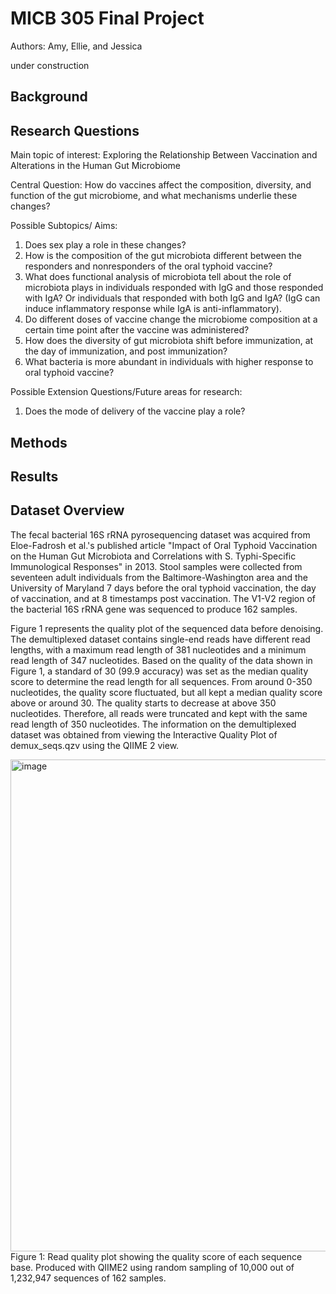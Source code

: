 # MICB 305 Final Project
Authors: Amy, Ellie, and Jessica

under construction

## Background 

## Research Questions 
Main topic of interest: Exploring the Relationship Between Vaccination and 
Alterations in the Human Gut Microbiome 

Central Question: How do vaccines affect the composition, diversity, and function
of the gut microbiome, and what mechanisms underlie these changes?

Possible Subtopics/ Aims: 
1. Does sex play a role in these changes?
2. How is the composition of the gut microbiota different between the responders and nonresponders of the oral typhoid vaccine?
3. What does functional analysis of microbiota tell about the role of microbiota plays in individuals responded with IgG and those responded with IgA? Or individuals that responded with both IgG and IgA? (IgG can induce inflammatory response while IgA is anti-inflammatory).
4. Do different doses of vaccine change the microbiome composition at a certain time point after the vaccine was administered?
5. How does the diversity of gut microbiota shift before immunization, at the day of immunization, and post immunization?
6. What bacteria is more abundant in individuals with higher response to oral typhoid vaccine?

Possible Extension Questions/Future areas for research:
1. Does the mode of delivery of the vaccine play a role? 


## Methods 

## Results
## Dataset Overview
The fecal bacterial 16S rRNA pyrosequencing dataset was acquired from Eloe-Fadrosh et al.'s published article "Impact of Oral Typhoid Vaccination on the Human Gut Microbiota and Correlations with S. Typhi-Specific Immunological Responses" in 2013.  Stool samples were collected from seventeen adult individuals from the Baltimore-Washington area and the University of Maryland 7 days before the oral typhoid vaccination, the day of vaccination, and at 8 timestamps post vaccination. The V1-V2 region of the bacterial 16S rRNA gene was sequenced to produce 162 samples. 

Figure 1 represents the quality plot of the sequenced data before denoising. The demultiplexed dataset contains single-end reads have different read lengths, with a maximum read length of 381 nucleotides and a minimum read length of 347 nucleotides. Based on the quality of the data shown in Figure 1, a standard of 30 (99.9 accuracy) was set as the median quality score to determine the read length for all sequences. From around 0-350 nucleotides, the quality score fluctuated, but all kept a median quality score above or around 30. The quality starts to decrease at above 350 nucleotides. Therefore, all reads were truncated and kept with the same read length of 350 nucleotides. The information on the demultiplexed dataset was obtained from viewing the Interactive Quality Plot of demux_seqs.qzv using the QIIME 2 view.

<img width="1330" height="787" alt="image" src="https://github.com/user-attachments/assets/99465c56-9494-45fd-9650-f4764edb178c" />
Figure 1: Read quality plot showing the quality score of each sequence base. Produced with QIIME2 using random sampling of 10,000 out of 1,232,947 sequences of 162 samples.




